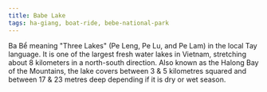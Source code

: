 ```yaml
---
title: Babe Lake
tags: ha-giang, boat-ride, bebe-national-park
---
```


Ba Bể meaning "Three Lakes" (Pe Leng, Pe Lu, and Pe Lam) in the local Tay language. It is one of the largest fresh water lakes in Vietnam, stretching about 8 kilometers in a north-south direction. Also known as the Halong Bay of the Mountains, the lake covers between 3 & 5 kilometres squared and between 17 & 23 metres deep depending if it is dry or wet season. 
